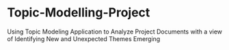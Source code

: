 # Topic-Modelling-Project
Using Topic Modeling Application to Analyze Project Documents with a view of  Identifying New and Unexpected Themes Emerging
